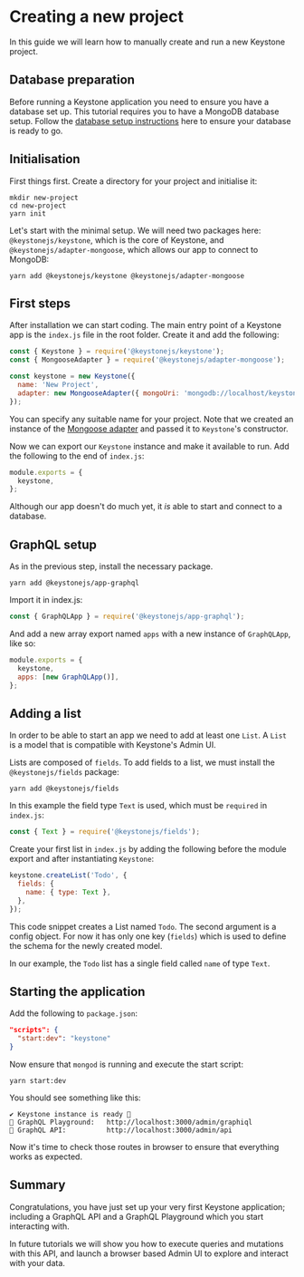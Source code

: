 <!--[meta]
section: tutorials
title: Creating a new project
order: 1
[meta]-->

# Creating a new project

In this guide we will learn how to manually create and run a new Keystone project.

## Database preparation

Before running a Keystone application you need to ensure you have a database set
up. This tutorial requires you to have a MongoDB database setup. Follow the
[database setup instructions](/docs/quick-start/adapters.md) here to ensure your
database is ready to go.

## Initialisation

First things first. Create a directory for your project and initialise it:

```shell allowCopy=false showLanguage=false
mkdir new-project
cd new-project
yarn init
```

Let's start with the minimal setup. We will need two packages here:
`@keystonejs/keystone`, which is the core of Keystone, and
`@keystonejs/adapter-mongoose`, which allows our app to connect to MongoDB:

```shell
yarn add @keystonejs/keystone @keystonejs/adapter-mongoose
```

## First steps

After installation we can start coding. The main entry point of a Keystone app
is the `index.js` file in the root folder. Create it and add the following:

```javascript title=index.js
const { Keystone } = require('@keystonejs/keystone');
const { MongooseAdapter } = require('@keystonejs/adapter-mongoose');

const keystone = new Keystone({
  name: 'New Project',
  adapter: new MongooseAdapter({ mongoUri: 'mongodb://localhost/keystone' }),
});
```

You can specify any suitable name for your project. Note that we created an
instance of the [Mongoose adapter](/packages/adapter-mongoose/README.md) and
passed it to `Keystone`'s constructor.

Now we can export our `Keystone` instance and make it available to run. Add the
following to the end of `index.js`:

```javascript title=index.js
module.exports = {
  keystone,
};
```

Although our app doesn't do much yet, it _is_ able to start and connect to a
database.

<!-- FIXME:TL How exactly does this happen? How do we know? -->

## GraphQL setup

As in the previous step, install the necessary package.

```shell
yarn add @keystonejs/app-graphql
```

Import it in index.js:

```javascript title=index.js
const { GraphQLApp } = require('@keystonejs/app-graphql');
```

And add a new array export named `apps` with a new instance of `GraphQLApp`, like so:

```javascript title=index.js
module.exports = {
  keystone,
  apps: [new GraphQLApp()],
};
```

## Adding a list

In order to be able to start an app we need to add at least one `List`. A `List`
is a model that is compatible with Keystone's Admin UI.

Lists are composed of `fields`. To add fields to a list, we must install the
`@keystonejs/fields` package:

```shell
yarn add @keystonejs/fields
```

In this example the field type `Text` is used, which must be `required` in `index.js`:

```javascript title=index.js
const { Text } = require('@keystonejs/fields');
```

Create your first list in `index.js` by adding the following before the module
export and after instantiating `Keystone`:

```javascript title=index.js
keystone.createList('Todo', {
  fields: {
    name: { type: Text },
  },
});
```

This code snippet creates a List named `Todo`. The second argument is a config
object. For now it has only one key (`fields`) which is used to define the
schema for the newly created model.

In our example, the `Todo` list has a single field called `name` of type `Text`.

## Starting the application

Add the following to `package.json`:

```json title=package.json
"scripts": {
  "start:dev": "keystone"
}
```

Now ensure that `mongod` is running and execute the start script:

```shell
yarn start:dev
```

You should see something like this:

```shell allowCopy=false showLanguage=false
✔ Keystone instance is ready 🚀
🔗 GraphQL Playground:   http://localhost:3000/admin/graphiql
🔗 GraphQL API:          http://localhost:3000/admin/api
```

Now it's time to check those routes in browser to ensure that everything works
as expected.

## Summary

Congratulations, you have just set up your very first Keystone application;
including a GraphQL API and a GraphQL Playground which you start interacting
with.

In future tutorials we will show you how to execute queries and mutations
with this API, and launch a browser based Admin UI to explore and interact with
your data.
